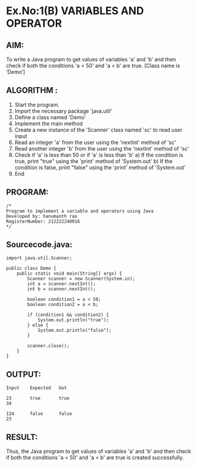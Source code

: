 # Ex.No:1(B) VARIABLES AND OPERATOR

## AIM:
To write a Java program to get values of variables 'a' and 'b' and then check if both the conditions 'a < 50' and 'a < b' are true. [Class name is ‘Demo’]

## ALGORITHM :
1.	Start the program.
2.	Import the necessary package 'java.util'
3.	Define a class named 'Demo'
4.	Implement the main method
5.	Create a new instance of the 'Scanner' class named 'sc' to read user input
6.	Read an integer 'a' from the user using the 'nextInt' method of 'sc'
7.	Read another integer 'b' from the user using the 'nextInt' method of 'sc'
8.	Check if 'a' is less than 50 or if 'a' is less than 'b'
a)	If the condition is true, print "true" using the 'print' method of 'System.out'
b)	If the condition is false, print "false" using the 'print' method of 'System.out'
9.	End



## PROGRAM:
 ```
/*
Program to implement a variable and operators using Java
Developed by: hanumanth rao
RegisterNumber: 212222240016
*/
```

## Sourcecode.java:
```
import java.util.Scanner;

public class Demo {
    public static void main(String[] args) {
        Scanner scanner = new Scanner(System.in);
        int a = scanner.nextInt();
        int b = scanner.nextInt();

        boolean condition1 = a < 50;
        boolean condition2 = a < b;

        if (condition1 && condition2) {
            System.out.println("true");
        } else {
            System.out.println("false");
        }

        scanner.close();
    }
}
```
## OUTPUT:
```
Input    Expected   Got

23       true       true
34

124      false      false
23
```
## RESULT:
Thus, the Java program to get values of variables 'a' and 'b' and then check if both the conditions 'a < 50' and 'a < b' are true is created successfully.
